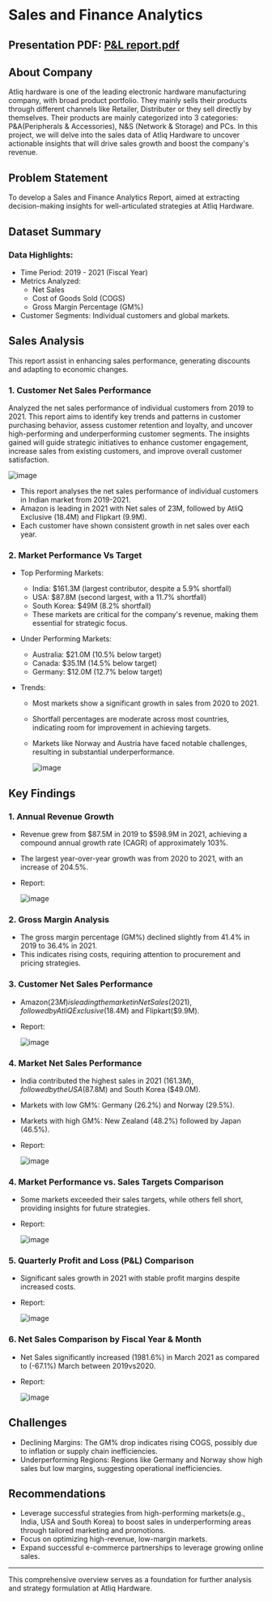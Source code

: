 # Sales and Finance Analytics
## Presentation PDF: [P&L report.pdf](https://github.com/ShrikantDeshmukh1/Sales-and-Finance-Analytics/blob/main/P%26L%20report.pdf)

## About Company
Atliq hardware is one of the leading electronic hardware manufacturing company, with broad product portfolio. They mainly sells their products through different channels like Retailer, Distributer or they sell directly by themselves. Their products are mainly categorized into 3 categories: P&A(Peripherals & Accessories), N&S (Network & Storage) and PCs.
		In this project, we will delve into the sales data of Atliq Hardware to uncover actionable insights that will drive sales growth and boost the company's revenue.

## Problem Statement
To develop a Sales and Finance Analytics Report, aimed at extracting decision-making insights for well-articulated strategies at Atliq Hardware.

## Dataset Summary
### Data Highlights:
- Time Period: 2019 - 2021 (Fiscal Year)
- Metrics Analyzed:
   - Net Sales
   - Cost of Goods Sold (COGS)
   - Gross Margin Percentage (GM%)
- Customer Segments: Individual customers and global markets.

## Sales Analysis
This report assist in enhancing sales performance, generating discounts and adapting to economic changes.

### 1. Customer Net Sales Performance
Analyzed the net sales performance of individual customers from 2019 to 2021. This report aims to identify key trends and patterns in customer purchasing behavior, assess customer retention and loyalty, and uncover high-performing and underperforming customer segments. The insights gained will guide strategic initiatives to enhance customer engagement, increase sales from existing customers, and improve overall customer satisfaction.

   ![image](https://github.com/user-attachments/assets/98c76278-38b9-4875-8807-193371fc4b19)

 - This report analyses the net sales performance of individual customers in Indian market from 2019-2021.
 - Amazon is leading in 2021 with Net sales of 23M, followed by AtliQ Exclusive (18.4M) and Flipkart (9.9M).
 - Each customer have shown consistent growth in net sales over each year.

### 2. Market Performance Vs Target
- Top Performing Markets:
  - India:  $161.3M (largest contributor, despite a 5.9% shortfall)
  - USA:  $87.8M (second largest, with a 11.7% shortfall)
  - South Korea:  $49M (8.2% shortfall)
  - These markets are critical for the company's revenue, making them essential for strategic focus.

- Under Performing Markets:
  - Australia: $21.0M (10.5% below target)
  - Canada: $35.1M (14.5% below target)
  - Germany: $12.0M (12.7% below target)

- Trends:
  - Most markets show a significant growth in sales from 2020 to 2021.
  - Shortfall percentages are moderate across most countries, indicating room for improvement in achieving targets.
  - Markets like Norway and Austria have faced notable challenges, resulting in substantial underperformance.

    ![image](https://github.com/user-attachments/assets/3d3c0f92-4675-4ea2-bb31-76c2df276b1d)




























## Key Findings
### 1. Annual Revenue Growth
   - Revenue grew from $87.5M in 2019 to $598.9M in 2021, achieving a compound annual growth rate (CAGR) of approximately 103%.
   - The largest year-over-year growth was from 2020 to 2021, with an increase of 204.5%.
   - Report:

      ![image](https://github.com/user-attachments/assets/fb791d09-1e7e-4c01-bfb6-5370c608ab1b)

### 2. Gross Margin Analysis
   - The gross margin percentage (GM%) declined slightly from 41.4% in 2019 to 36.4% in 2021.
   - This indicates rising costs, requiring attention to procurement and pricing strategies.

### 3. Customer Net Sales Performance
   - Amazon($23M) is leading the market in Net Sales (2021), followed by AtliQ Exclusive($18.4M) and Flipkart($9.9M).
   - Report:

      ![image](https://github.com/user-attachments/assets/adbfc864-d3de-404e-ba0b-155aa56f5ce1)



### 4. Market Net Sales Performance
   - India contributed the highest sales in 2021 ($161.3M), followed by the USA ($87.8M) and South Korea ($49.0M).
   - Markets with low GM%: Germany (26.2%) and Norway (29.5%).
   - Markets with high GM%: New Zealand (48.2%) followed by Japan (46.5%).
   - Report:

      ![image](https://github.com/user-attachments/assets/5741fc45-8295-4f22-bd9e-a1dab5c080f3)

### 4. Market Performance vs. Sales Targets Comparison
   - Some markets exceeded their sales targets, while others fell short, providing insights for future strategies.
   - Report:

      ![image](https://github.com/user-attachments/assets/a73d3fa7-2f70-4dc6-978d-b409f92d458f)

### 5. Quarterly Profit and Loss (P&L) Comparison
   - Significant sales growth in 2021 with stable profit margins despite increased costs.
   - Report:

      ![image](https://github.com/user-attachments/assets/751cdccb-eecb-4e52-80e5-fe6fcfc45949)

### 6. Net Sales Comparison by Fiscal Year & Month
   - Net Sales significantly increased (1981.6%) in March 2021 as compared to (-67.1%) March between 2019vs2020.
   - Report:

      ![image](https://github.com/user-attachments/assets/6ae9895e-2df5-4773-a843-1ff249c152a7)

## Challenges
 - Declining Margins: The GM% drop indicates rising COGS, possibly due to inflation or supply chain inefficiencies.
 - Underperforming Regions: Regions like Germany and Norway show high sales but low margins, suggesting operational inefficiencies.

## Recommendations
- Leverage successful strategies from high-performing markets(e.g., India, USA and South Korea) to boost sales in underperforming areas through tailored marketing and promotions.
- Focus on optimizing high-revenue, low-margin markets.
- Expand successful e-commerce partnerships to leverage growing online sales.
--- 
This comprehensive overview serves as a foundation for further analysis and strategy formulation at Atliq Hardware.

